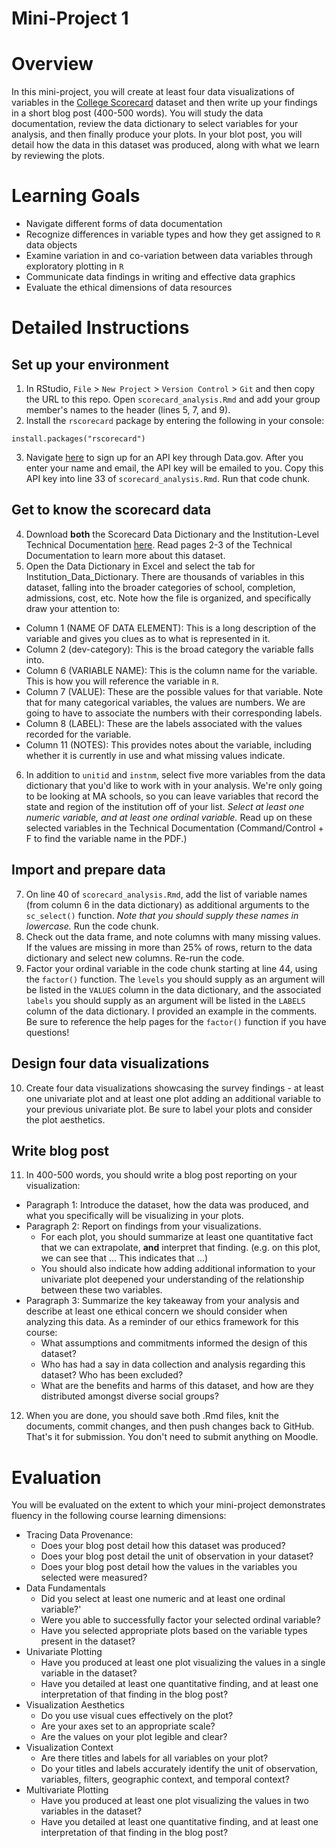 # Mini-Project 1

# Overview

In this mini-project, you will create at least four data visualizations of variables in the [College Scorecard](https://collegescorecard.ed.gov/) dataset and then write up your findings in a short blog post (400-500 words). You will study the data documentation, review the data dictionary to select variables for your analysis, and then finally produce your plots. In your blot post, you will detail how the data in this dataset was produced, along with what we learn by reviewing the plots. 

# Learning Goals

* Navigate different forms of data documentation
* Recognize differences in variable types and how they get assigned to `R` data objects 
* Examine variation in and co-variation between data variables through exploratory plotting in `R`
* Communicate data findings in writing and effective data graphics
* Evaluate the ethical dimensions of data resources

# Detailed Instructions

## Set up your environment

1. In RStudio, `File` > `New Project` > `Version Control` > `Git` and then copy the URL to this repo. Open `scorecard_analysis.Rmd` and add your group member's names to the header (lines 5, 7, and 9). 
2. Install the `rscorecard` package by entering the following in your console: 

`install.packages("rscorecard")`

3. Navigate [here](https://api.data.gov/signup/) to sign up for an API key through Data.gov. After you enter your name and email, the API key will be emailed to you. Copy this API key into line 33 of `scorecard_analysis.Rmd`. Run that code chunk. 

## Get to know the scorecard data

4. Download **both** the Scorecard Data Dictionary and the Institution-Level Technical Documentation [here](https://collegescorecard.ed.gov/data/data-documentation). Read pages 2-3 of the Technical Documentation to learn more about this dataset. 
5. Open the Data Dictionary in Excel and select the tab for Institution_Data_Dictionary. There are thousands of variables in this dataset, falling into the broader categories of school, completion, admissions, cost, etc. Note how the file is organized, and specifically draw your attention to:
  * Column 1 (NAME OF DATA ELEMENT): This is a long description of the variable and gives you clues as to what is represented in it. 
  * Column 2 (dev-category): This is the broad category the variable falls into.
  * Column 6 (VARIABLE NAME): This is the column name for the variable. This is how you will reference the variable in `R`. 
  * Column 7 (VALUE): These are the possible values for that variable. Note that for many categorical variables, the values are numbers. We are going to have to associate the numbers with their corresponding labels. 
  * Column 8 (LABEL): These are the labels associated with the values recorded for the variable. 
  * Column 11 (NOTES): This provides notes about the variable, including whether it is currently in use and what missing values indicate. 

6. In addition to `unitid` and `instnm`, select five more variables from the data dictionary that you'd like to work with in your analysis. We're only going to be looking at MA schools, so you can leave variables that record the state and region of the institution off of your list. *Select at least one numeric variable, and at least one ordinal variable.* Read up on these selected variables in the Technical Documentation (Command/Control + F to find the variable name in the PDF.)

## Import and prepare data

7. On line 40 of `scorecard_analysis.Rmd`, add the list of variable names (from column 6 in the data dictionary) as additional arguments to the `sc_select()` function. *Note that you should supply these names in lowercase.* Run the code chunk. 
8. Check out the data frame, and note columns with many missing values. If the values are missing in more than 25% of rows, return to the data dictionary and select new columns. Re-run the code. 
9. Factor your ordinal variable in the code chunk starting at line 44, using the `factor()` function. The `levels` you should supply as an argument will be listed in the `VALUES` column in the data dictionary, and the associated `labels` you should supply as an argument will be listed in the `LABELS` column of the data dictionary. I provided an example in the comments. Be sure to reference the help pages for the `factor()` function if you have questions!

## Design four data visualizations

10. Create four data visualizations showcasing the survey findings - at least one univariate plot and at least one plot adding an additional variable to your previous univariate plot. Be sure to label your plots and consider the plot aesthetics.

## Write blog post

11. In 400-500 words, you should write a blog post reporting on your visualization:
  * Paragraph 1: Introduce the dataset, how the data was produced, and what you specifically will be visualizing in your plots. 
  * Paragraph 2: Report on findings from your visualizations.
    * For each plot, you should summarize at least one quantitative fact that we can extrapolate, **and** interpret that finding. (e.g. on this plot, we can see that ... This indicates that ...)
    * You should also indicate how adding additional information to your univariate plot deepened your understanding of the relationship between these two variables. 
  * Paragraph 3: Summarize the key takeaway from your analysis and describe at least one ethical concern we should consider when analyzing this data. As a reminder of our ethics framework for this course:
    * What assumptions and commitments informed the design of this dataset?
    * Who has had a say in data collection and analysis regarding this dataset? Who has been excluded?
    * What are the benefits and harms of this dataset, and how are they distributed amongst diverse social groups?
12. When you are done, you should save both .Rmd files, knit the documents, commit changes, and then push changes back to GitHub. That's it for submission. You don't need to submit anything on Moodle. 

# Evaluation 

You will be evaluated on the extent to which your mini-project demonstrates fluency in the following course learning dimensions:

* Tracing Data Provenance: 
  * Does your blog post detail how this dataset was produced?
  * Does your blog post detail the unit of observation in your dataset?
  * Does your blog post detail how the values in the variables you selected were measured?
* Data Fundamentals
  * Did you select at least one numeric and at least one ordinal variable?'
  * Were you able to successfully factor your selected ordinal variable?
  * Have you selected appropriate plots based on the variable types present in the dataset?
* Univariate Plotting
  * Have you produced at least one plot visualizing the values in a single variable in the dataset?
  * Have you detailed at least one quantitative finding, and at least one interpretation of that finding in the blog post?
* Visualization Aesthetics
  * Do you use visual cues effectively on the plot?
  * Are your axes set to an appropriate scale?
  * Are the values on your plot legible and clear?
* Visualization Context
  * Are there titles and labels for all variables on your plot?
  * Do your titles and labels accurately identify the unit of observation, variables, filters, geographic context, and temporal context?
* Multivariate Plotting
  * Have you produced at least one plot visualizing the values in two variables in the dataset?
  * Have you detailed at least one quantitative finding, and at least one interpretation of that finding in the blog post?

  

